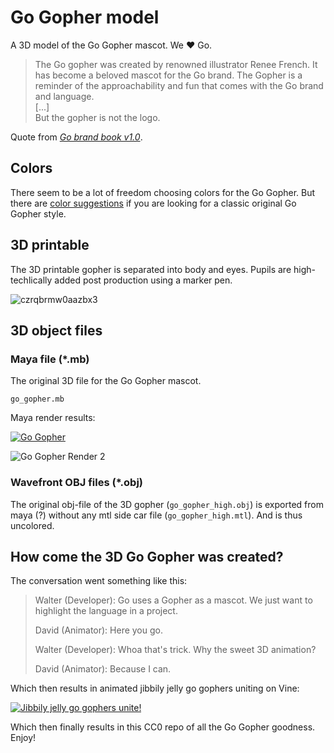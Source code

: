 # Go Gopher model
A 3D model of the Go Gopher mascot. We ❤ Go.

> The Go gopher was created by renowned illustrator Renee French.
> It has become a beloved mascot for the Go brand. 
> The Gopher is a reminder of the approachability and 
> fun that comes with the Go brand and language.  
> [...]  
> But the gopher is not the logo.

Quote from [_Go brand book v1.0_](https://storage.googleapis.com/golang-assets/Go-brand-book-v1.9.5.pdf). 

## Colors

There seem to be a lot of freedom choosing colors for the Go Gopher.
But there are [color suggestions](documentation/colors.md) if you are looking for a classic original Go Gopher style.

## 3D printable

The 3D printable gopher is separated into body and eyes. Pupils are high-techlically added post production using a marker pen.

![czrqbrmw0aazbx3](https://user-images.githubusercontent.com/643503/28179069-b1b8a33c-67b5-11e7-9e13-dc32f24883aa.jpg)


## 3D object files

### Maya file (*.mb)

The original 3D file for the Go Gopher mascot.

`go_gopher.mb`

Maya render results:

[![Go Gopher](http://i.imgur.com/b8xYN39.png)](https://twitter.com/RobotSuperCzar/status/689321594796130305)

![Go Gopher Render 2](http://i.imgur.com/HSyhawt.jpg)



### Wavefront OBJ files (*.obj)

The original obj-file of the 3D gopher (`go_gopher_high.obj`) is exported from maya (?) without any mtl side car file  (`go_gopher_high.mtl`). And is thus uncolored.

## How come the 3D Go Gopher was created? 

The conversation went something like this:

> Walter (Developer): Go uses a Gopher as a mascot. We just want to highlight the language in a project.
>
> David (Animator): Here you go.
>
> Walter (Developer): Whoa that's trick. Why the sweet 3D animation?
>
> David (Animator): Because I can.

Which then results in animated jibbily jelly go gophers uniting on Vine:

[![Jibbily jelly go gophers unite!](http://i.imgur.com/asymDsG.gif)](https://vine.co/v/ieumw3M2add)

Which then finally results in this CC0 repo of all the Go Gopher goodness. Enjoy!

